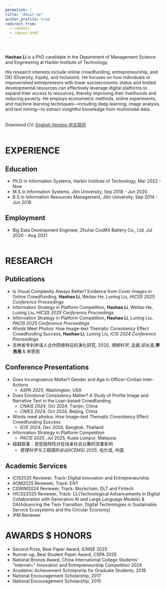 ```yaml
---
permalink: /
title: "About me"  
author_profile: true
redirect_from:
  - /about/
  - /about.html
---
```


<br>

**Haohao Li** is a PhD candidate in the Department of Management Science and Engineering at Harbin Institute of Technology.       

His research interests include online crowdfunding, entrepreneurship, and DEI (Diversity, Equity, and Inclusion). He focuses on how individuals or impoverished entrepreneurs with lower socioeconomic status and limited developmental resources can effectively leverage digital platforms to expand their access to resources, thereby improving their livelihoods and reducing poverty. He employs econometric methods, online experiments, and machine learning techniques—including deep learning, image analysis, and text mining—to extract insightful knowledge from multimodal data.                

Downlond CV: [English Version](https://k00.fr/kyb7yaat),[中文简历](https://k00.fr/wrqfr4lz)      
<br>   

EXPERIENCE  
======

Education    
------
- Ph.D in Information Systems, Harbin Institute of Technology, Mar 2022 - Now    
- M.S in Information Systems, Jilin University, Sep 2018 - Jun 2020        
- B.S in Information Resources Management, Jilin University, Sep 2014 - Jun 2018        

Employment  
------
- Big Data Development Engineer, Zhuhai CosMX Battery Co., Ltd, Jul 2020 - Aug 2021    
<br>     

RESEARCH  
======

Publications    
------
- Is Visual Complexity Always Better? Evidence from Cover Images in Online Crowdfunding, **Haohao Li**, Weitao He, Luning Liu, _HICSS 2025 Conference Proceedings_     
- Information Strategy in Platform Competition, **Haohao Li**, Weitao He, Luning Liu, _HICSS 2025 Conference Proceedings_         
- Information Strategy in Platform Competition, **Haohao Li**, Luning Liu, _PACIS 2025 Conference Proceedings_          
- Words Meet Photos: How Image-text Thematic Consistency Effect Crowdfunding Success, **Haohao Li**, Luning Liu, _ICIS 2024 Conference Proceedings_        
- 吉林省专利申请人合作网络特征的演化研究, 2020, _情报科学_, 孟婧,邱长波,**李浩浩** & 宋思雨              

Conference Presentations  
------
- Does Incongruence Matter? Gender and Age in Officer-Civilian Inter-Actions    
  - _ASPA 2025_, Washington, USA              
- Does Emotional Consistency Matter? A Study of Profile Image and Narrative Text in the Loan-based Crowdfunding           
  - _CNAIS 2024_, Oct 2024, Tianjin, China  
  - _CNIES 2024_, Oct 2024, Beijing, China  
- Words meet photos: How Image-text Thematic Consistency Effect Crowdfunding Success
  - _ICIS 2024_, Dec 2024, Bangkok, Thailand      
- Information Strategy in Platform Competition      
  - _PACIS 2025_, Jul 2025, Kuala Lumpur, Malaysia    
- 超越叙事：视觉独特性对在线亲社会众筹的双重影响
  - _管理科学与工程国际会议(ICEMS) 2025_, 哈尔滨, 中国
 
Academic Services 
------
- ICIS2025 Reviewer, Track: Digital Innovation and Entrepreneurship         
- AOM2025 Reviewer, Track: ENT      
- CSWIM2024 Reviewer, Track: Blockchain, DLT and Fintech    
- HICSS2025 Reviewer, Track: CL(Technological Advancements in Digital Collaboration with Generative AI and Large Language Models) & DA(Advancing the Twin Transition: Digital Technologies in Sustainable Service Ecosystems and the Circular Economy)            
- IPM Reviewer  

AWARDS $ HONORS      
======
- Second Prize, Best Paper Award, ICMSE 2025
- Runner-up, Best Student Paper Award, CSPA 2025
- National Bronze Award, China International College Students' "Internet+" Innovation and Entrepreneurship Competition 2024
- Academic Achievement Scholarship for Graduate Students, 2018  
- National Encouragement Scholarship, 2017
- National Encouragement Scholarship, 2015  

